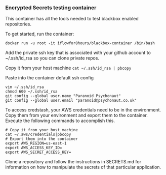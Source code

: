 ### Encrypted Secrets testing container

This container has all the tools needed to test blackbox enabled repositories.

To get started, run the container:

    docker run -u root -it iflowfor8hours/blackbox-container /bin/bash

Add the private ssh key that is associated with your github account to ~/.ssh/id_rsa so you can clone private repos.

Copy it from your host machine
`cat ~/.ssh/id_rsa | pbcopy`

Paste into the container default ssh config

```
vim ~/.ssh/id_rsa
chmod 600 ~/.ssh/id_rsa
git config --global user.name "Paranoid Psychonaut"
git config --global user.email "paranoid@psychonaut.co.uk"
```

To access credstash, your AWS credentials need to be in the environment. Copy them from your environment and export them to the container. Execute the following commands to accomplish this.

    # Copy it from your host machine
    cat ~/.aws/credentials|pbcopy
    # Export them into the container
    export AWS_REGION=us-east-1
    export AWS_ACCESS_KEY_ID=
    export AWS_SECRET_ACCESS_KEY=

Clone a repository and follow the instructions in SECRETS.md for information on how to manipulate the secrets of that particular application.
